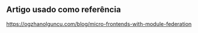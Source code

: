 ## Artigo usado como referência

https://ogzhanolguncu.com/blog/micro-frontends-with-module-federation